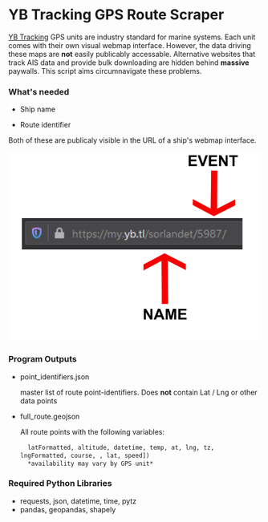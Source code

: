 # YB Tracking GPS Route Scraper

[YB Tracking](https://www.ybtracking.com/) GPS units are industry standard for marine systems. Each unit comes with 
their own visual webmap interface. However, the data driving these maps are **not** easily publicably accessable. Alternative websites
that track AIS data and provide bulk downloading are hidden behind **massive** paywalls. This script aims circumnavigate these problems.

### What's needed

- Ship name

- Route identifier

Both of these are publicaly visible in the URL of a ship's webmap interface.

![URL Example](/example/URL_Keywords.png)


### Program Outputs

- point_identifiers.json

 	master list of route point-identifiers. Does **not** contain Lat / Lng or other data points


- full_route.geojson

	All route points with the following variables:
	
		latFormatted, altitude, datetime, temp, at, lng, tz, lngFormatted, course, , lat, speed])
		*availability may vary by GPS unit*

### Required Python Libraries

- requests, json, datetime, time, pytz
- pandas, geopandas, shapely
